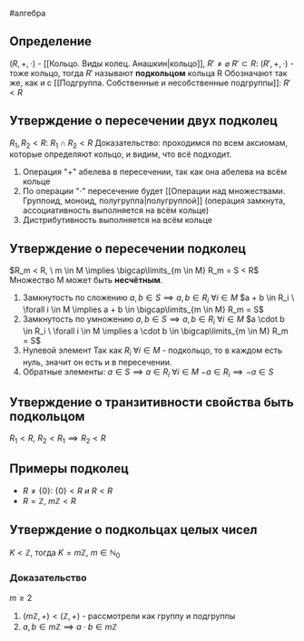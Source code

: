 #алгебра 
## Определение
$(R, +, \cdot)$ - [[Кольцо. Виды колец. Анашкин|кольцо]], $R' \neq \varnothing$
$R' \subset R: \ (R', +, \cdot)$ - тоже кольцо, 
тогда $R'$ называют **подкольцом** кольца R
Обозначают так же, как и с [[Подгруппа. Собственные и несобственные подгруппы]]: $R' < R$

## Утверждение о пересечении двух подколец
$R_1, R_2 < R: \ R_1 \cap R_2 < R$
Доказательство: проходимся по всем аксиомам, которые определяют кольцо, и видим, что всё подходит.
1) Операция "+" абелева в пересечении, так как она абелева на всём кольце
2) По операции "$\cdot$" пересечение будет [[Операции над множествами. Группоид, моноид, полугруппа|полугруппой]] (операция замкнута, ассоциативность выполняется на всём кольце)
3) Дистрибутивность выполняется на всём кольце

## Утверждение о пересечении подколец
$R_m < R, \ m \in M \implies \bigcap\limits_{m \in M} R_m = S < R$
Множество M может быть **несчётным**.
1) Замкнутость по сложению
	$a, b \in S \implies a, b \in R_i \ \forall i \in M$
	$a + b \in R_i \ \forall i \in M \implies a + b \in \bigcap\limits_{m \in M} R_m = S$
2)  Замкнутость по умножению
	$a, b \in S \implies a, b \in R_i \ \forall i \in M$
	$a \cdot b \in R_i \ \forall i \in M \implies a \cdot b \in \bigcap\limits_{m \in M} R_m = S$
3) Нулевой элемент
	Так как $R_i \ \forall i \in M$ - подкольцо, то в каждом есть нуль, значит он есть и в пересечении.
4) Обратные элементы:
	$a \in S \implies a \in R_i \ \forall i \in M$ 
	$-a \in R_i \implies -a \in S$

## Утверждение о транзитивности свойства быть подкольцом
$R_1 < R, \ R_2 < R_1 \implies R_2 < R$

## Примеры подколец
- $R \neq \{ 0 \}: \ \{ 0 \} < R \ и \ R < R$
- $R = \mathbb{Z}, \ m \mathbb{Z} < R$

## Утверждение о подкольцах целых чисел
$K < \mathbb{Z}$, тогда $K = m \mathbb{Z}, \ m \in \mathbb{N}_0$
### Доказательство
$m \geq 2$
1) $(m \mathbb{Z}, +) < (\mathbb{Z}, +)$ - рассмотрели как группу и подгруппы
2) $a, b \in m \mathbb{Z} \implies a \cdot b \in m \mathbb{Z}$
